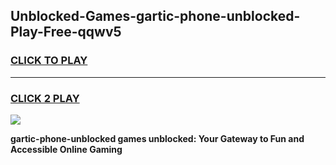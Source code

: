 
## Unblocked-Games-gartic-phone-unblocked-Play-Free-qqwv5
<h3>
<a href="https://premium76.site?title=gartic-phone-unblocked&ref=10A">CLICK TO PLAY</a></h3>
<hr>

<h3>
<a href="https://premium76.site?title=gartic-phone-unblocked&ref=10A">CLICK 2 PLAY</a>
  
</h3>

<a href="https://premium76.site?title=gartic-phone-unblocked&ref=10A"><img src="https://clearcache.store/games.png"></a>


**gartic-phone-unblocked games unblocked: Your Gateway to Fun and Accessible Online Gaming**
